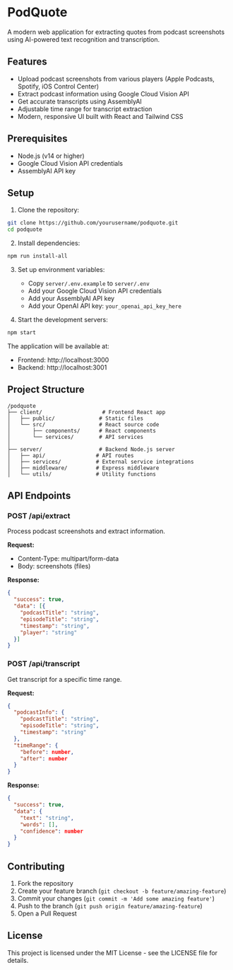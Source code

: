 # PodQuote

A modern web application for extracting quotes from podcast screenshots using AI-powered text recognition and transcription.

## Features

- Upload podcast screenshots from various players (Apple Podcasts, Spotify, iOS Control Center)
- Extract podcast information using Google Cloud Vision API
- Get accurate transcripts using AssemblyAI
- Adjustable time range for transcript extraction
- Modern, responsive UI built with React and Tailwind CSS

## Prerequisites

- Node.js (v14 or higher)
- Google Cloud Vision API credentials
- AssemblyAI API key

## Setup

1. Clone the repository:
```bash
git clone https://github.com/yourusername/podquote.git
cd podquote
```

2. Install dependencies:
```bash
npm run install-all
```

3. Set up environment variables:
   - Copy `server/.env.example` to `server/.env`
   - Add your Google Cloud Vision API credentials
   - Add your AssemblyAI API key
   - Add your OpenAI API key: `your_openai_api_key_here`

4. Start the development servers:
```bash
npm start
```

The application will be available at:
- Frontend: http://localhost:3000
- Backend: http://localhost:3001

## Project Structure

```
/podquote
├── client/                   # Frontend React app
│   ├── public/              # Static files
│   └── src/                 # React source code
│       ├── components/      # React components
│       └── services/        # API services
│
├── server/                  # Backend Node.js server
│   ├── api/                # API routes
│   ├── services/           # External service integrations
│   ├── middleware/         # Express middleware
│   └── utils/              # Utility functions
```

## API Endpoints

### POST /api/extract
Process podcast screenshots and extract information.

**Request:**
- Content-Type: multipart/form-data
- Body: screenshots (files)

**Response:**
```json
{
  "success": true,
  "data": [{
    "podcastTitle": "string",
    "episodeTitle": "string",
    "timestamp": "string",
    "player": "string"
  }]
}
```

### POST /api/transcript
Get transcript for a specific time range.

**Request:**
```json
{
  "podcastInfo": {
    "podcastTitle": "string",
    "episodeTitle": "string",
    "timestamp": "string"
  },
  "timeRange": {
    "before": number,
    "after": number
  }
}
```

**Response:**
```json
{
  "success": true,
  "data": {
    "text": "string",
    "words": [],
    "confidence": number
  }
}
```

## Contributing

1. Fork the repository
2. Create your feature branch (`git checkout -b feature/amazing-feature`)
3. Commit your changes (`git commit -m 'Add some amazing feature'`)
4. Push to the branch (`git push origin feature/amazing-feature`)
5. Open a Pull Request

## License

This project is licensed under the MIT License - see the LICENSE file for details. 